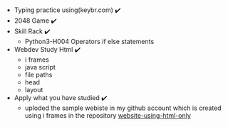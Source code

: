 - Typing practice using(keybr.com) ✔️
- 2048 Game ✔️
- Skill Rack ✔️
  - Python3-H004 Operators if else statements
- Webdev Study Html ✔️
  - i frames
  - java script
  - file paths
  - head 
  - layout
- Apply what you have studied ✔️
  - uploded the sample webiste in my github account which is created using i frames in the repository       [website-using-html-only](https://github.com/GuruVikram02/website-using-html-only)